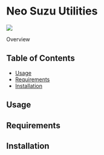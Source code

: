 # Neo Suzu Utilities
[![](https://img.shields.io/badge/License-MIT-blue.svg?style=flat-square)](https://yuu.github.io/license/mit.md)

Overview

## Table of Contents
  * [Usage](#usage)
  * [Requirements](#requirements)
  * [Installation](#installation)

## Usage

## Requirements

## Installation
